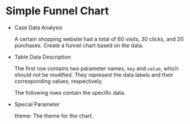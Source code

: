 # Simple Funnel Chart

- Case Data Analysis

  A certain shopping website had a total of 60 visits, 30 clicks, and 20 purchases. Create a funnel chart based on the data.

- Table Data Description

  The first row contains two parameter names, `key` and `value`, which should not be modified. They represent the data labels and their corresponding values, respectively.

  The following rows contain the specific data.

- Special Parameter

  theme: The theme for the chart.
